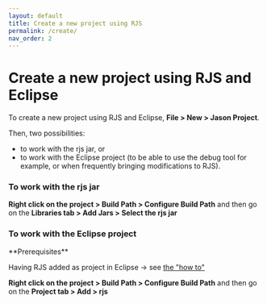 ```yaml
---
layout: default
title: Create a new project using RJS
permalink: /create/
nav_order: 2
---
```


# Create a new project using RJS and Eclipse

To create a new project using RJS and Eclipse, **File > New  > Jason Project**.

Then, two possibilities: 
- to work with the rjs jar, or 
- to work with the Eclipse project (to be able to use the debug tool for example, or when frequently bringing modifications to RJS). 

### To work with the rjs jar

**Right click on the project > Build Path > Configure Build Path** and then go on the **Libraries tab > Add Jars > Select the rjs jar**

### To work with the Eclipse project

<div class="code-example" markdown="1">
**Prerequisites**

Having RJS added as project in Eclipse → see [ the "how to"](/howto/)
</div>

**Right click on the project > Build Path > Configure Build Path** and then go on the **Project tab > Add > rjs**